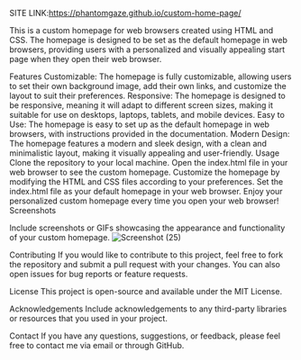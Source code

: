 SITE LINK:https://phantomgaze.github.io/custom-home-page/

This is a custom homepage for web browsers created using HTML and CSS. The homepage is designed to be set as the default homepage in web browsers, providing users with a personalized and visually appealing start page when they open their web browser.

Features
Customizable: The homepage is fully customizable, allowing users to set their own background image, add their own links, and customize the layout to suit their preferences.
Responsive: The homepage is designed to be responsive, meaning it will adapt to different screen sizes, making it suitable for use on desktops, laptops, tablets, and mobile devices.
Easy to Use: The homepage is easy to set up as the default homepage in web browsers, with instructions provided in the documentation.
Modern Design: The homepage features a modern and sleek design, with a clean and minimalistic layout, making it visually appealing and user-friendly.
Usage
Clone the repository to your local machine.
Open the index.html file in your web browser to see the custom homepage.
Customize the homepage by modifying the HTML and CSS files according to your preferences.
Set the index.html file as your default homepage in your web browser.
Enjoy your personalized custom homepage every time you open your web browser!
Screenshots

Include screenshots or GIFs showcasing the appearance and functionality of your custom homepage.
![Screenshot (25)](https://user-images.githubusercontent.com/101065566/230741337-f0019be7-b249-4002-801f-59c77ff39b3e.png)

Contributing
If you would like to contribute to this project, feel free to fork the repository and submit a pull request with your changes. You can also open issues for bug reports or feature requests.

License
This project is open-source and available under the MIT License.

Acknowledgements
Include acknowledgements to any third-party libraries or resources that you used in your project.

Contact
If you have any questions, suggestions, or feedback, please feel free to contact me via email or through GitHub.
